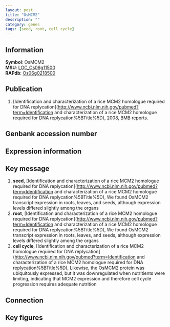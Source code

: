 ```yaml
---
layout: post
title: "OsMCM2"
description: ""
category: genes
tags: [seed, root, cell cycle]
---
```


## Information
__Symbol__: OsMCM2  
__MSU__: [LOC_Os06g11500](http://rice.plantbiology.msu.edu/cgi-bin/ORF_infopage.cgi?orf=LOC_Os06g11500)  
__RAPdb__: [Os06g0218500](http://rapdb.dna.affrc.go.jp/viewer/gbrowse_details/irgsp1?name=Os06g0218500)  

## Publication
1. [Identification and characterization of a rice MCM2 homologue required for DNA replycation](http://www.ncbi.nlm.nih.gov/pubmed?term=Identification and characterization of a rice MCM2 homologue required for DNA replycation%5BTitle%5D), 2008, BMB reports.

## Genbank accession number

## Expression information

## Key message
1. __seed__, [Identification and characterization of a rice MCM2 homologue required for DNA replycation](http://www.ncbi.nlm.nih.gov/pubmed?term=Identification and characterization of a rice MCM2 homologue required for DNA replycation%5BTitle%5D),  We found OsMCM2 transcript expression in roots, leaves, and seeds, although expression levels differed slightly among the organs
2. __root__, [Identification and characterization of a rice MCM2 homologue required for DNA replycation](http://www.ncbi.nlm.nih.gov/pubmed?term=Identification and characterization of a rice MCM2 homologue required for DNA replycation%5BTitle%5D),  We found OsMCM2 transcript expression in roots, leaves, and seeds, although expression levels differed slightly among the organs
3. __cell cycle__, [Identification and characterization of a rice MCM2 homologue required for DNA replycation](http://www.ncbi.nlm.nih.gov/pubmed?term=Identification and characterization of a rice MCM2 homologue required for DNA replycation%5BTitle%5D),  Likewise, the OsMCM2 protein was ubiquitously expressed, but it was downregulated when nutritients were limiting, indicating that MCM2 expression and therefore cell cycle progression requires adequate nutrition

## Connection

## Key figures


